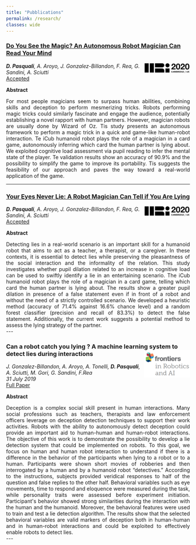 ```yaml
---
title: "Pubblications"
permalink: /research/
classes: wide
---
```


### [Do You See the Magic? An Autonomous Robot Magician Can Read Your Mind](../pages/hri_2020_workshop.md)
<img width="25%" style="float: right;" src="../images/hri.png">

***D. Pasquali**, A. Aroyo, J. Gonzalez-Billandon, F. Rea, G. Sandini, A. Sciutti*<br>
[Accepted](https://mypersonalrobots.org/events/2019/12/31/call-for-papers-hri-2020-workshop-on-exploring-creative-content-in-social-robotics)

**Abstract**<br>
<div style="text-align: justify">
For most people magicians seem to surpass human abilities, combining skills and deception to perform mesmerizing tricks. Robots performing magic tricks could similarly fascinate and engage the audience, potentially establishing a novel rapport with human partners. However, magician robots are usually done by Wizard of Oz. Tis study presents an autonomous framework to perform a magic trick in a quick and game-like human-robot interaction. Te iCub humanoid robot plays the role of a magician in a card game, autonomously inferring which card the human partner is lying about. We exploited cognitive load assessment via pupil reading to infer the mental state of the player. Te validation results show an accuracy of 90.9% and the possibility to simplify the game to improve its portability. Tis suggests the feasibility of our approach and paves the way toward a real-world application of the game.
</div>

---

### [Your Eyes Never Lie: A Robot Magician Can Tell if You Are Lying](../pages/hri_2020_lbr.md)
<img width="25%" style="float: right;" src="../images/hri.png">

***D. Pasquali**, A. Aroyo, J. Gonzalez-Billandon, F. Rea, G. Sandini, A. Sciutti*<br>
[Accepted]()

**Abstract**<br>
<div style="text-align: justify">
Detecting lies in a real-world scenario is an important skill for a humanoid robot that aims to act as a teacher, a therapist, or a caregiver. In these contexts, it is essential to detect lies while preserving the pleasantness of the social interaction and the informality of the relation. This study investigates whether pupil dilation related to an increase in cognitive load can be used to swiftly identify a lie in an entertaining scenario. The iCub humanoid robot plays the role of a magician in a card game, telling which card the human partner is lying about. The results show a greater pupil dilation in presence of a false statement even if in front of a robot and without the need of a strictly controlled scenario. We developed a heuristic method (accuracy of 71.4% against 16.6% chance level) and a random forest classifier (precision and recall of 83.3%) to detect the false statement. Additionally, the current work suggests a potential method to assess the lying strategy of the partner.
</div>
---

### Can a robot catch you lying ? A machine learning system to detect lies during interactions <img width="25%" style="float: right;" src="../images/frontiers.png">

*J. Gonzalez-Billandon, A. Aroyo, A. Tonelli, **D. Pasquali**, A. Sciutti, M. Gori, G. Sandini, F.Rea*<br>
*31 July 2019*<br>
[Full Paper](https://www.frontiersin.org/articles/10.3389/frobt.2019.00064/full)

**Abstract**<br>
<div style="text-align: justify">
Deception is a complex social skill present in human interactions. Many social professions such as teachers, therapists and law enforcement officers leverage on deception detection techniques to support their work activities. Robots with the ability to autonomously detect deception could provide an important aid to human-human and human-robot interactions. The objective of this work is to demonstrate the possibility to develop a lie detection system that could be implemented on robots. To this goal, we focus on human and human robot interaction to understand if there is a difference in the behavior of the participants when lying to a robot or to a human. Participants were shown short movies of robberies and then interrogated by a human and by a humanoid robot “detectives.” According to the instructions, subjects provided veridical responses to half of the question and false replies to the other half. Behavioral variables such as eye movements, time to respond and eloquence were measured during the task, while personality traits were assessed before experiment initiation. Participant's behavior showed strong similarities during the interaction with the human and the humanoid. Moreover, the behavioral features were used to train and test a lie detection algorithm. The results show that the selected behavioral variables are valid markers of deception both in human-human and in human-robot interactions and could be exploited to effectively enable robots to detect lies.
</div>
---
